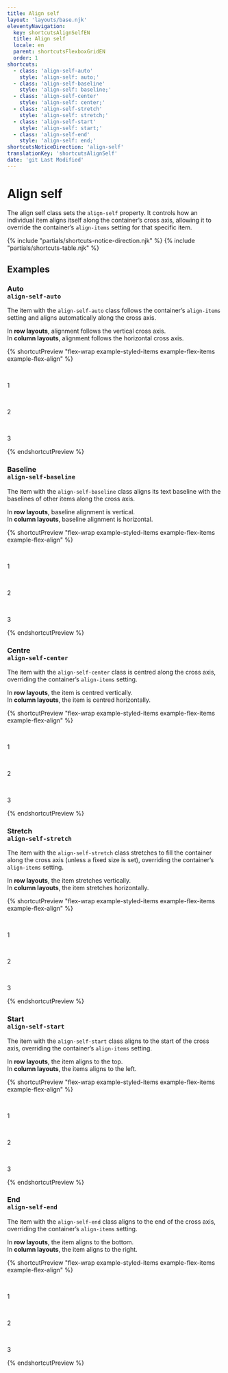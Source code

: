 ```yaml
---
title: Align self
layout: 'layouts/base.njk'
eleventyNavigation:
  key: shortcutsAlignSelfEN
  title: Align self
  locale: en
  parent: shortcutsFlexboxGridEN
  order: 1
shortcuts:
  - class: 'align-self-auto'
    style: 'align-self: auto;'
  - class: 'align-self-baseline'
    style: 'align-self: baseline;'
  - class: 'align-self-center'
    style: 'align-self: center;'
  - class: 'align-self-stretch'
    style: 'align-self: stretch;'
  - class: 'align-self-start'
    style: 'align-self: start;'
  - class: 'align-self-end'
    style: 'align-self: end;'
shortcutsNoticeDirection: 'align-self'
translationKey: 'shortcutsAlignSelf'
date: 'git Last Modified'
---
```


# Align self

The align self class sets the `align-self` property. It controls how an individual item aligns itself along the container’s cross axis, allowing it to override the container’s `align-items` setting for that specific item.

{% include "partials/shortcuts-notice-direction.njk" %}
{% include "partials/shortcuts-table.njk" %}

## Examples

### Auto<br/>`align-self-auto`

The item with the `align-self-auto` class follows the container’s `align-items` setting and aligns automatically along the cross axis.

In **row layouts**, alignment follows the vertical cross axis.<br/>
In **column layouts**, alignment follows the horizontal cross axis.

{% shortcutPreview "flex-wrap example-styled-items example-flex-items example-flex-align" %}

<div class="d-flex align-items-center">
  <p>1</p>
  <p class="align-self-auto">2</p>
  <p>3</p>
</div>
{% endshortcutPreview %}

### Baseline<br/>`align-self-baseline`

The item with the `align-self-baseline` class aligns its text baseline with the baselines of other items along the cross axis.

In **row layouts**, baseline alignment is vertical.<br/>
In **column layouts**, baseline alignment is horizontal.

{% shortcutPreview "flex-wrap example-styled-items example-flex-items example-flex-align" %}

<div class="d-flex align-items-start">
  <p class="pb-800">1</p>
  <p class="align-self-baseline">2</p>
  <p class="pt-900">3</p>
</div>
{% endshortcutPreview %}

### Centre<br/>`align-self-center`

The item with the `align-self-center` class is centred along the cross axis, overriding the container’s `align-items` setting.

In **row layouts**, the item is centred vertically.<br/>
In **column layouts**, the item is centred horizontally.

{% shortcutPreview "flex-wrap example-styled-items example-flex-items example-flex-align" %}

<div class="d-flex align-items-end">
  <p>1</p>
  <p class="align-self-center">2</p>
  <p>3</p>
</div>
{% endshortcutPreview %}

### Stretch<br/>`align-self-stretch`

The item with the `align-self-stretch` class stretches to fill the container along the cross axis (unless a fixed size is set), overriding the container’s `align-items` setting.

In **row layouts**, the item stretches vertically.<br/>
In **column layouts**, the item stretches horizontally.

{% shortcutPreview "flex-wrap example-styled-items example-flex-items example-flex-align" %}

<div class="d-flex align-items-center">
  <p>1</p>
  <p class="align-self-stretch">2</p>
  <p>3</p>
</div>
{% endshortcutPreview %}

### Start<br/>`align-self-start`

The item with the `align-self-start` class aligns to the start of the cross axis, overriding the container’s `align-items` setting.

In **row layouts**, the item aligns to the top.<br/>
In **column layouts**, the items aligns to the left.

{% shortcutPreview "flex-wrap example-styled-items example-flex-items example-flex-align" %}

<div class="d-flex align-items-center">
  <p>1</p>
  <p class="align-self-start">2</p>
  <p>3</p>
</div>
{% endshortcutPreview %}

### End<br/>`align-self-end`

The item with the `align-self-end` class aligns to the end of the cross axis, overriding the container’s `align-items` setting.

In **row layouts**, the item aligns to the bottom.<br/>
In **column layouts**, the item aligns to the right.

{% shortcutPreview "flex-wrap example-styled-items example-flex-items example-flex-align" %}

<div class="d-flex align-items-center">
  <p>1</p>
  <p class="align-self-end">2</p>
  <p>3</p>
</div>
{% endshortcutPreview %}
